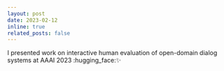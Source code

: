 ```yaml
---
layout: post
date: 2023-02-12
inline: true
related_posts: false
---
```


I presented work on interactive human evaluation of open-domain dialog systems at AAAI 2023 :hugging_face::sparkles:

